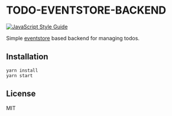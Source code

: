 # TODO-EVENTSTORE-BACKEND

[![JavaScript Style Guide](https://cdn.rawgit.com/standard/standard/master/badge.svg)](https://github.com/standard/standard)

Simple [eventstore](https://www.npmjs.com/package/eventstore) based backend for managing todos.

## Installation

```
yarn install
yarn start
```

## License

MIT

